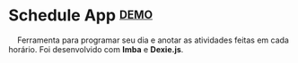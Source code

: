 # Schedule App <sup><sub>[DEMO](https://schedule-app-a70b5.web.app/)</sub></sup>

&nbsp;&nbsp;&nbsp;&nbsp;Ferramenta para programar seu dia e anotar as atividades feitas em cada horário. Foi desenvolvido com **Imba** e **Dexie.js**.

